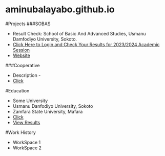 # aminubalayabo.github.io

#Projects
###SOBAS
- Result Check: School of Basic And Advanced Studies, Usmanu Damfodiyo University, Sokoto.
- [Click Here to Login and Check Your Results for 2023/2024 Academic Session](https://script.google.com/macros/s/AKfycbxq-g3u3dO1F4XEy_g86exhWBB2a952iYFsWjDgXXTRUtBQLE5i4sk2558IWA2vdp7g7w/exec)
- [Website](website.html) 
  
###Cooperative
- Description - 
- [Click](https://script.google.com/macros/s/AKfycbz11_Bylx3amIqfC4yBbfNdDgQuJivNSayZ31nUxi14e2L8pnMaZ73DmUX5s_nBqmdq/exec)
  
#Education
- Some University
- Usmanu Danfodiyo University, Sokoto
- Zamfara State University, Mafara
- [Click](moveable_toothpick.html)
- [View Results](SOBAS/ViewResults.html)

#Work History
- WorkSpace 1
- WorkSpace 2
